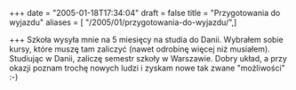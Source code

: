 +++
date = "2005-01-18T17:34:04"
draft = false
title = "Przygotowania do wyjazdu"
aliases = [ "/2005/01/przygotowania-do-wyjazdu/",]

+++
Szkoła wysyła mnie na 5 miesięcy na studia do Danii. Wybrałem sobie kursy,
które muszę tam zaliczyć (nawet odrobinę więcej niż musiałem). Studiując w
Danii, zaliczę semestr szkoły w Warszawie. Dobry układ, a przy okazji poznam
trochę nowych ludzi i zyskam nowe tak zwane "możliwości" :-)

